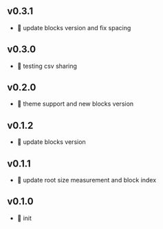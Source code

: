## v0.3.1

* 🐞 update blocks version and fix spacing

## v0.3.0

* 🌱 testing csv sharing

## v0.2.0

* 🌱 theme support and new blocks version

## v0.1.2

* 🐞 update blocks version

## v0.1.1

* 🐞 update root size measurement and block index

## v0.1.0

* 🐣 init
